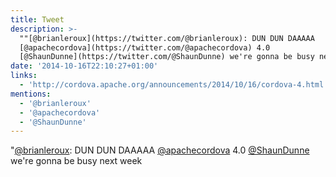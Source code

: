 ```yaml
---
title: Tweet
description: >-
  ""[@brianleroux](https://twitter.com/@brianleroux): DUN DUN DAAAAA
  [@apachecordova](https://twitter.com/@apachecordova) 4.0 
  [@ShaunDunne](https://twitter.com/@ShaunDunne) we're gonna be busy next week"
date: '2014-10-16T22:10:27+01:00'
links:
  - 'http://cordova.apache.org/announcements/2014/10/16/cordova-4.html'
mentions:
  - '@brianleroux'
  - '@apachecordova'
  - '@ShaunDunne'
---
```

"[@brianleroux](https://twitter.com/@brianleroux): DUN DUN DAAAAA [@apachecordova](https://twitter.com/@apachecordova) 4.0  [@ShaunDunne](https://twitter.com/@ShaunDunne) we're gonna be busy next week
